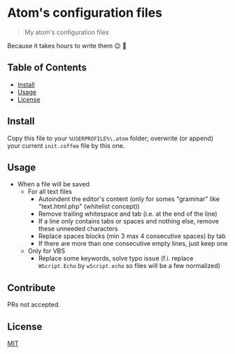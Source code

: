 # Atom's configuration files

> My atom's configuration files

Because it takes hours to write them :wink: :gift:

## Table of Contents

- [Install](#install)
- [Usage](#usage)
- [License](#license)

## Install

Copy this file to your `%USERPROFILE%\.atom` folder; overwrite (or append) your current `init.coffee` file by this one.

## Usage

* When a file will be saved
	* For all text files
		* Autoindent the editor's content (only for somes "grammar" like "text.html.php" (whitelist concept))
		* Remove trailing whitespace and tab (i.e. at the end of the line)
		* If a line only contains tabs or spaces and nothing else, remove
these unneeded characters
		* Replace spaces blocks (min 3 max 4 consecutive spaces) by tab
		* If there are more than one consecutive empty lines, just keep one
	* Only for VBS
		* Replace some keywords, solve typo issue (f.i. replace `WScript.Echo`
by `wScript.echo` so files will be a few normalized)

## Contribute

PRs not accepted.

## License

[MIT](LICENSE)